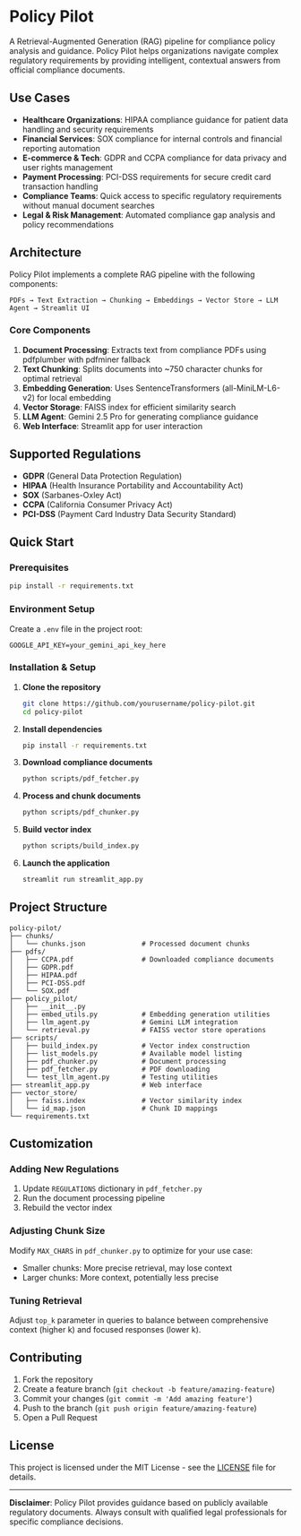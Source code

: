 # Policy Pilot

A Retrieval-Augmented Generation (RAG) pipeline for compliance policy analysis and guidance. Policy Pilot helps organizations navigate complex regulatory requirements by providing intelligent, contextual answers from official compliance documents.

## Use Cases

- **Healthcare Organizations**: HIPAA compliance guidance for patient data handling and security requirements
- **Financial Services**: SOX compliance for internal controls and financial reporting automation
- **E-commerce & Tech**: GDPR and CCPA compliance for data privacy and user rights management
- **Payment Processing**: PCI-DSS requirements for secure credit card transaction handling
- **Compliance Teams**: Quick access to specific regulatory requirements without manual document searches
- **Legal & Risk Management**: Automated compliance gap analysis and policy recommendations

## Architecture

Policy Pilot implements a complete RAG pipeline with the following components:

```
PDFs → Text Extraction → Chunking → Embeddings → Vector Store → LLM Agent → Streamlit UI
```

### Core Components

1. **Document Processing**: Extracts text from compliance PDFs using pdfplumber with pdfminer fallback
2. **Text Chunking**: Splits documents into ~750 character chunks for optimal retrieval
3. **Embedding Generation**: Uses SentenceTransformers (all-MiniLM-L6-v2) for local embedding
4. **Vector Storage**: FAISS index for efficient similarity search
5. **LLM Agent**: Gemini 2.5 Pro for generating compliance guidance
6. **Web Interface**: Streamlit app for user interaction

## Supported Regulations

- **GDPR** (General Data Protection Regulation)
- **HIPAA** (Health Insurance Portability and Accountability Act)
- **SOX** (Sarbanes-Oxley Act)
- **CCPA** (California Consumer Privacy Act)
- **PCI-DSS** (Payment Card Industry Data Security Standard)

## Quick Start

### Prerequisites

```bash
pip install -r requirements.txt
```

### Environment Setup

Create a `.env` file in the project root:

```env
GOOGLE_API_KEY=your_gemini_api_key_here
```

### Installation & Setup

1. **Clone the repository**
   ```bash
   git clone https://github.com/yourusername/policy-pilot.git
   cd policy-pilot
   ```

2. **Install dependencies**
   ```bash
   pip install -r requirements.txt
   ```

3. **Download compliance documents**
   ```bash
   python scripts/pdf_fetcher.py
   ```

4. **Process and chunk documents**
   ```bash
   python scripts/pdf_chunker.py
   ```

5. **Build vector index**
   ```bash
   python scripts/build_index.py
   ```

6. **Launch the application**
   ```bash
   streamlit run streamlit_app.py
   ```

## Project Structure

```
policy-pilot/
├── chunks/
│   └── chunks.json              # Processed document chunks
├── pdfs/
│   ├── CCPA.pdf                 # Downloaded compliance documents
│   ├── GDPR.pdf
│   ├── HIPAA.pdf
│   ├── PCI-DSS.pdf
│   └── SOX.pdf
├── policy_pilot/
│   ├── __init__.py
│   ├── embed_utils.py           # Embedding generation utilities
│   ├── llm_agent.py             # Gemini LLM integration
│   └── retrieval.py             # FAISS vector store operations
├── scripts/
│   ├── build_index.py           # Vector index construction
│   ├── list_models.py           # Available model listing
│   ├── pdf_chunker.py           # Document processing
│   ├── pdf_fetcher.py           # PDF downloading
│   └── test_llm_agent.py        # Testing utilities
├── streamlit_app.py             # Web interface
├── vector_store/
│   ├── faiss.index              # Vector similarity index
│   └── id_map.json              # Chunk ID mappings
└── requirements.txt
```

## Customization

### Adding New Regulations

1. Update `REGULATIONS` dictionary in `pdf_fetcher.py`
2. Run the document processing pipeline
3. Rebuild the vector index

### Adjusting Chunk Size

Modify `MAX_CHARS` in `pdf_chunker.py` to optimize for your use case:
- Smaller chunks: More precise retrieval, may lose context
- Larger chunks: More context, potentially less precise

### Tuning Retrieval

Adjust `top_k` parameter in queries to balance between comprehensive context (higher k) and focused responses (lower k).


## Contributing

1. Fork the repository
2. Create a feature branch (`git checkout -b feature/amazing-feature`)
3. Commit your changes (`git commit -m 'Add amazing feature'`)
4. Push to the branch (`git push origin feature/amazing-feature`)
5. Open a Pull Request

## License

This project is licensed under the MIT License - see the [LICENSE](LICENSE) file for details.

---

**Disclaimer**: Policy Pilot provides guidance based on publicly available regulatory documents. Always consult with qualified legal professionals for specific compliance decisions.